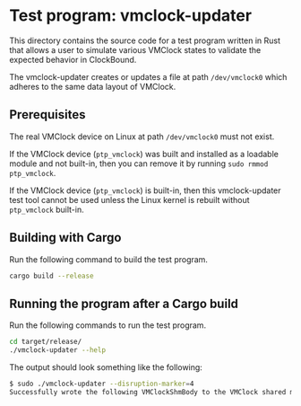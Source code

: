 # Test program: vmclock-updater

This directory contains the source code for a test program written in Rust that allows a user to simulate various VMClock states to validate the expected behavior in ClockBound.

The vmclock-updater creates or updates a file at path `/dev/vmclock0` which adheres to the same data layout of VMClock.

## Prerequisites

The real VMClock device on Linux at path `/dev/vmclock0` must not exist.

If the VMClock device (`ptp_vmclock`) was built and installed as a loadable module and not built-in, then you can remove it by running `sudo rmmod ptp_vmclock`.

If the VMClock device (`ptp_vmclock`) is built-in, then this vmclock-updater test tool cannot be used unless the Linux kernel is rebuilt without `ptp_vmclock` built-in.

## Building with Cargo

Run the following command to build the test program.

```sh
cargo build --release
```

## Running the program after a Cargo build

Run the following commands to run the test program.

```sh
cd target/release/
./vmclock-updater --help
```

The output should look something like the following:

```sh
$ sudo ./vmclock-updater --disruption-marker=4
Successfully wrote the following VMClockShmBody to the VMClock shared memory segment: VMClockShmBody { counter_id: 0, counter_value: 0, counter_period_frac_sec: 0, counter_period_error_rate_frac_sec: 0, utc_time_sec: 0, utc_time_frac_sec: 0, utc_time_maxerror_picosec: 0, tai_offset_sec: 0, counter_value_leapsecond: 0, tai_time_sec_leapsecond: 0, leapsecond_direction: 0, clock_status: Unknown, disruption_marker: 4 }
```
